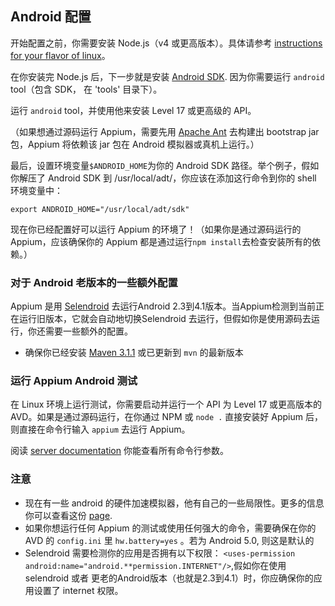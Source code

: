 ## Android 配置

开始配置之前，你需要安装 Node.js（v4 或更高版本）。具体请参考 [instructions for your flavor of linux](https://github.com/joyent/node/wiki/Installing-Node.js-via-package-manager)。

在你安装完 Node.js 后，下一步就是安装 [Android SDK](http://developer.android.com/sdk/index.html).
因为你需要运行  `android` tool（包含 SDK， 在 'tools' 目录下）。


运行 `android` tool，并使用他来安装 Level 17 或更高级的 API。

（如果想通过源码运行 Appium，需要先用 [Apache Ant](http://ant.apache.org/) 去构建出 bootstrap jar包，Appium 将依赖该 jar 包在 Android 模拟器或真机上运行。）


最后，设置环境变量`$ANDROID_HOME`为你的 Android SDK 路径。举个例子，假如你解压了 Android SDK 到 /usr/local/adt/，你应该在添加这行命令到你的 shell 环境变量中：

    export ANDROID_HOME="/usr/local/adt/sdk"


现在你已经配置好可以运行 Appium 的环境了！（如果你是通过源码运行的 Appium，应该确保你的 Appium 都是通过运行`npm install`去检查安装所有的依赖。）


### 对于 Android 老版本的一些额外配置

Appium 是用 [Selendroid](https://selendroid.io) 去运行Android 2.3到4.1版本。当Appium检测到当前正在运行旧版本，它就会自动地切换Selendroid 去运行，但假如你是使用源码去运行，你还需要一些额外的配置。

* 确保你已经安装 [Maven 3.1.1](http://maven.apache.org/download.cgi) 或已更新到 `mvn` 的最新版本


### 运行 Appium Android 测试

在 Linux 环境上运行测试，你需要启动并运行一个 API 为 Level 17 或更高版本的 AVD。如果是通过源码运行，在你通过 NPM 或 `node .` 直接安装好 Appium 后，则直接在命令行输入 `appium` 去运行 Appium。

阅读 [server documentation](/docs/en/writing-running-appium/server-args.md) 你能查看所有命令行参数。


### 注意

* 现在有一些 android 的硬件加速模拟器，他有自己的一些局限性。更多的信息你可以查看这份 [page](/docs/en/appium-setup/android-hax-emulator.md).
* 如果你想运行任何 Appium 的测试或使用任何强大的命令，需要确保在你的 AVD 的 `config.ini` 里 `hw.battery=yes` 。若为 Android 5.0, 则这是默认的
* Selendroid 需要检测你的应用是否拥有以下权限：
  `<uses-permission android:name="android.**permission.INTERNET"/>`,假如你在使用 selendroid 或者 更老的Android版本（也就是2.3到4.1）时，你应确保你的应用设置了 internet 权限。
